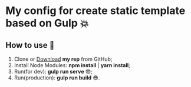 # My config for create static template based on Gulp 💥

## How to use 👀

1. Clone or <a href="https://github.com/xelinel32/gulp-combineer.git">Download</a> <strong>my rep</strong> from GitHub;
2. Install Node Modules: **npm install** | **yarn install**;
3. Run(for dev): **gulp run serve** 😎;
4. Run(production): **gulp run build** 😎.

